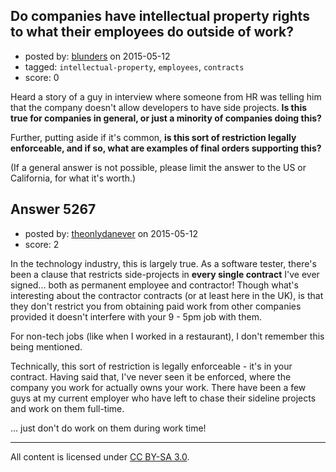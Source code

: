 ## Do companies have intellectual property rights to what their employees do outside of work?

- posted by: [blunders](https://stackexchange.com/users/216182/blunders) on 2015-05-12
- tagged: `intellectual-property`, `employees`, `contracts`
- score: 0

Heard a story of a guy in interview where someone from HR was telling him that the company doesn't allow developers to have side projects. **Is this true for companies in general, or just a minority of companies doing this?** 

Further, putting aside if it's common, **is this sort of restriction legally enforceable, and if so, what are examples of final orders supporting this?**

(If a general answer is not possible, please limit the answer to the US or California, for what it's worth.)


## Answer 5267

- posted by: [theonlydanever](https://stackexchange.com/users/4692060/theonlydanever) on 2015-05-12
- score: 2

In the technology industry, this is largely true. As a software tester, there's been a clause that restricts side-projects in **every single contract** I've ever signed... both as permanent employee and contractor! Though what's interesting about the contractor contracts (or at least here in the UK), is that they don't restrict you from obtaining paid work from other companies provided it doesn't interfere with your 9 - 5pm job with them.

For non-tech jobs (like when I worked in a restaurant), I don't remember this being mentioned. 

Technically, this sort of restriction is legally enforceable - it's in your contract. Having said that, I've never seen it be enforced, where the company you work for actually owns your work. There have been a few guys at my current employer who have left to chase their sideline projects and work on them full-time.

... just don't do work on them during work time! 



---

All content is licensed under [CC BY-SA 3.0](https://creativecommons.org/licenses/by-sa/3.0/).
